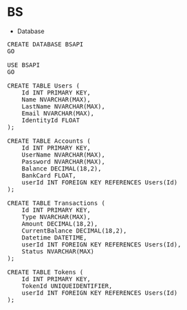 # BS


* Database
    
<pre>
CREATE DATABASE BSAPI
GO

USE BSAPI
GO

CREATE TABLE Users (
    Id INT PRIMARY KEY,
    Name NVARCHAR(MAX),
    LastName NVARCHAR(MAX),
    Email NVARCHAR(MAX),
    IdentityId FLOAT
);

CREATE TABLE Accounts (
    Id INT PRIMARY KEY,
    UserName NVARCHAR(MAX),
    Password NVARCHAR(MAX),
    Balance DECIMAL(18,2),
    BankCard FLOAT,
    userId INT FOREIGN KEY REFERENCES Users(Id)
);

CREATE TABLE Transactions (
    Id INT PRIMARY KEY,
    Type NVARCHAR(MAX),
    Amount DECIMAL(18,2),
    CurrentBalance DECIMAL(18,2),
    Datetime DATETIME,
    userId INT FOREIGN KEY REFERENCES Users(Id),
    Status NVARCHAR(MAX)
);

CREATE TABLE Tokens (
    Id INT PRIMARY KEY,
    TokenId UNIQUEIDENTIFIER,
    userId INT FOREIGN KEY REFERENCES Users(Id)
);

</pre>

    

 





 
